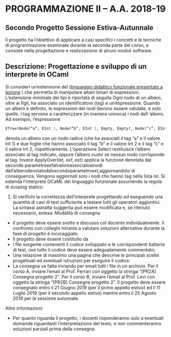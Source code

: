 # PROGRAMMAZIONE II – A.A. 2018-19
## Secondo Progetto Sessione Estiva-Autunnale
Il progetto ha l’obiettivo di applicare a casi specifici i concetti e le tecniche di programmazione esaminate durante la seconda parte del corso, e consiste nella progettazione e realizzazione di alcuni moduli software.
## Descrizione: Progettazione e sviluppo di un interprete in OCaml
Si consideri un’estensione del ([linguaggio didattico funzionale presentato a lezione](evalFunEnvFull.ml)
) che permetta di manipolare alberi binari di espressioni. L’estensione minimale dei tipi è riportata di seguito
Ogni nodo di un albero, oltre ai figli, ha associato un identificatore (tag) e un’espressione. Quando un albero è definito, le espressioni dei nodi devono essere valutate, e solo quelle. I tag servono a caratterizzare (in maniera univoca) i nodi dell ’albero.
Ad esempio, l’espressione
```ocaml
ETree(Node(“a”, EInt 1, Node(“b”, EInt 2, Empty, Empty), Node(“c”, EInt 2, Empty, Empty))
```
denota un albero con un nodo radice (che ha associati il tag “a” e il valore Int 1) e due foglie che hanno associato il tag “b” e il valore Int 2 e il tag “c” e il valore Int 2, rispettivamente.
L’operazione Select restituisce l’albero associato al tag indicato, oppure l’albero vuoto se nessun nodo corrisponde al tag. Invece ApplyOver(lst, exf, ext) applica la funzione denotata dal secondo parametroexfalvaloreassociatoainodi dell’alberodenotatodalsecondoparametroext,aggiornandolo di conseguenza. Vengono aggiornati solo i nodi che hanno tag nella lista lst.
Si estenda l’interprete OCaML del linguaggio funzionale assumendo la regola di scoping statico.
1. Si verifichi la correttezza dell’interprete progettando ed eseguendo una quantità di casi di test sufficiente a testare tutti gli operatori aggiuntivi.
La sintassi astratta suggerita può essere modificata e, se ritenuto necessario, estesa.
Modalità di consegna
* Il progetto deve essere svolto e discusso col docente individualmente. Il confronto con colleghi mirante a valutare soluzioni alternative durante la fase di progetto è incoraggiato.
* Il progetto deve essere costituito da
* i file sorgente contenenti il codice sviluppato e le corrispondenti batterie di test, ove tutto il
codice deve essere adeguatamente commentato;        
* Una relazione di massimo una pagina che descrive le principali scelte progettuali ed eventuali istruzioni per eseguire il codice.
* La consegna va fatta inviando per email tutti i file in un archivio. Per il corso A, inviare l’email al Prof. Ferrari con oggetto la stringa “[PR2A] Consegna progetto 2”. Per il corso B, inviare l’email al Prof. Levi con oggetto la stringa “[PR2B] Consegna progetto 2”. Il progetto deve essere consegnato entro il 21 Giugno 2019 (per il primo appello estivo) ed il 11 Luglio 2019 (per il secondo appello estivo) mentre entro il 25 Agosto 2019 per la sessione autunnale.

Altre informazioni
* Per quanto riguarda il progetto, i docenti risponderanno solo a eventuali domande riguardanti l’interpretazione del testo, e non commenteranno soluzioni parziali prima della consegna.
